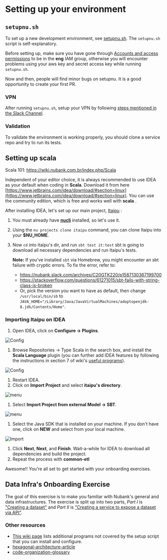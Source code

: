 # Setting up your environment

## `setupnu.sh`

To set up a new development environment, see [setupnu.sh](https://github.com/nubank/nudev#setting-up-a-new-development-machine). The `setupnu.sh` script is self-explanatory.

Before setting up, make sure you have gone through [Accounts and access permissions](introduction.md) to be in the **eng** IAM group, otherwise you will encounter problems using your aws key and secret access key while running `setupnu.sh`.

Now and then, people will find minor bugs on setupnu. It is a good opportunity to create your first PR.

### VPN

After running `setupnu.sh`, setup your VPN by following [steps mentioned in the Slack Channel](https://nubank.slack.com/archives/C024U9800/p1545380162000900).

### Validation

To validate the environment is working properly, you should clone a service repo and try to run its tests.

## Setting up scala

Scala 101: <https://wiki.nubank.com.br/index.php/Scala>

Independent of your editor choice, it is always recommended to use IDEA as your default when coding in **Scala**. Download it from here [https://www.jetbrains.com/idea/download/#section=linux](https://www.jetbrains.com/idea/download/#section=linux). You can use the community edition, which is free and works well with **scala** .

After installing IDEA, let's set up our main project, [Itaipu](https://github.com/nubank/itaipu/) :

1. You must already have **[nucli](https://github.com/nubank/nucli/)** installed, so let's use it.
1. Using the `nu projects clone itaipu` command, you can clone Itaipu into your **$NU_HOME**.
1. Now `cd` into itaipu's dir, and run `sbt test it:test` sbt is going to download all necessary dependencies and run Itaipu's tests.

      **Note:** If you've installed `sbt` via Homebrew, you might encounter an sbt failure with cryptic errors. To fix the error, refer to:
      - <https://nubank.slack.com/archives/C20GTK220/p1587130367199700>
      - <https://stackoverflow.com/questions/61271015/sbt-fails-with-string-class-is-broken>
      - Or, pick the version you want to have as default, then change `/usr/local/bin/sb` to `JAVA_HOME="/Library/Java/JavaVirtualMachines/adoptopenjdk-8.jdk/Contents/Home"`.

### Importing Itaipu on IDEA

1. Open IDEA, click on **Configure -> Plugins**.

  ![Config](https://static.notion-static.com/d90d9310dc1642249a992163f8d72c81/Screenshot_2017-12-01_11-58-00.png)

1. Browse Repositories -> Type Scala in the search box, and install the **Scala Language** plugin (you can further add IDEA features by following the instructions in section 7 of wiki's [useful programs](https://wiki.nubank.com.br/index.php/Programas_%C3%BAteis)).

  ![Config](https://static.notion-static.com/6224eb2fb911420bbafca0019e283e0a/Screenshot_2017-12-01_12-00-42.png)

1. Restart IDEA.
1. Click on **Import Project** and select **itaipu's directory**.

  ![menu](https://static.notion-static.com/83b9fb8bf0384dafb15400821f4af401/Screenshot_2017-12-01_12-01-54.png)

1. Select **Import Project from external Model -> SBT**.

  ![menu](https://static.notion-static.com/c5d12ddcbd2f45c1a76f6a6515fe6526/Screenshot_2017-12-01_13-53-31.png)

1. Select the Java SDK that is installed on your machine. If you don't have one, click on **NEW** and select from your local machine.

  ![Import](https://static.notion-static.com/7a4b466d0c1a4ce1be1bf78122f7abc0/Screenshot_2017-12-01_13-56-33.png)

1. Click **Next**, **Next**, and **Finish**. Wait-a-while for IDEA to download all dependencies and build the project.
1. Repeat the process with **common-etl**

Awesome!! You're all set to get started with your onboarding exercises.

## Data Infra's Onboarding Exercise

The goal of this exercise is to make you familiar with Nubank's general and data infrastructures. The exercise is split up into two parts, _Part I_ is ["Creating a dataset"](dataset-exercise.md) and _Part II_ is ["Creating a service to expose a dataset via API"](service-exercise.md).

### Other resources

- [This wiki page](https://wiki.nubank.com.br/index.php/Programas_%C3%BAteis) lists
additional programs not covered by the setup script that you can install and configure.
- [hexagonal-architecture-article](https://alistair.cockburn.us/hexagonal-architecture/)
- [code-organization-glossary](https://github.com/nubank/playbooks/blob/502cd385d5c30f13405f9b481d0557d793c61279/docs/code-organization.md#hexagonal-architecture)
